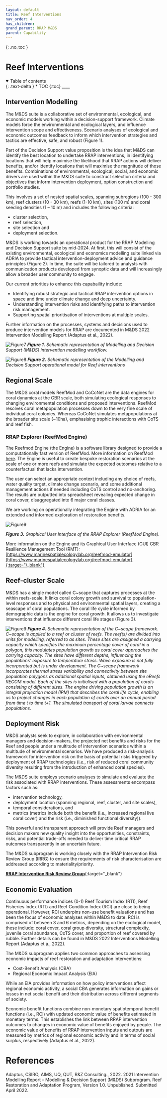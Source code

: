 ```yaml
---
layout: default
title: Reef Interventions
nav_order: 4
has_children: 
grand_parent: RRAP M&DS
parent: Capability
---
```

{: .no_toc }

# Reef Interventions

<details  open markdown="block">
  <summary>
    Table of contents
  </summary>
{: .text-delta }
* TOC
{:toc}
____
</details>

## Intervention Modelling 

The M&DS suite is a collaborative set of environmental, ecological, and economic models working within a decision-support framework. Climate models force the environmental and ecological layers, and influence intervention scope and effectiveness. Scenario analyses of ecological and economic outcomes feedback to inform which intervention strategies and tactics are effective, safe, and robust (Figure 1).

Part of the Decision Support value proposition is the idea that M&DS can identify the best location to undertake RRAP interventions, in identifying locations that will help maximise the likelihood that RRAP actions will deliver benefits, and/or identify locations that will maximise the magnitude of those benefits. Combinations of environmental, ecological, social, and economic drivers are used within the M&DS suite to construct selection criteria and objectives that inform intervention deployment, option construction and portfolio studies. 

This involves a set of nested spatial scales, spanning subregions (100 - 300 km), reef clusters (10 - 30 km), reefs (1-10 km), sites (100 m) and coral seeding densities (1 – 10 m) and includes the following criteria: 
- cluster selection, 
- reef selection,
- site selection and 
- deployment selection. 

M&DS is working towards an operational product for the RRAP Modelling and Decision Support suite by mid-2024. At first, this will consist of the existing environmental, ecological and economics modelling suite linked via ADRIA to provide tactical intervention-deployment advice and guidance principles (Figure 2). In time, the suite will be tailored to analysts with communication products developed from synoptic data and will increasingly allow a broader user community to engage.

Our current priorities to enhance this capabaility include:
- Identifying robust strategic and tactical RRAP intervention options in space and time under climate change and deep uncertainty.
- Understanding intervention risks and identifying paths to intervention risk management.
- Supporting spatial prioritisation of interventions at multiple scales.

Further information on the processes, systems and decisions used to produce intervention models for RRAP are documented in M&DS 2022 Intervention Modelling Report (Adaptus et al., 2022).

![Figure7](../../assets/images/capability/intervention_figure_7.png)
***Figure 1.** Schematic representation of Modelling and Decision Support (M&DS) intervention modelling workflow.*

![Figure8](../../assets/images/capability/intervention_figure_8.png)
***Figure 2.** Schematic representation of the Modelling and Decision Support operational model for Reef interventions*

## Regional Scale
The M&DS coral models ReefMod and CoCoNet are the data engines for coral dynamics at the GBR scale, both simulating ecological responses to changing environmental conditions and proposed interventions. ReefMod resolves coral metapopulation processes down to the very fine scale of individual coral colonies. Whereas CoCoNet simulates metapopulations at the broader site scale (~10ha), emphasising trophic interactions with CoTS and reef fish.

### RRAP Explorer (ReefMod Engine)

The Reefmod Engine (the Engine) is a software library designed to provide a computationally fast version of ReefMod. More information on ReefMod [here](../../modelling/ecological_mod). The Engine is useful to create bespoke restoration scenarios at the scale of one or more reefs and simulate the expected outcomes relative to a counterfactual that lacks intervention. 

The user can select an appropriate context including any choice of reefs, water quality target, climate change scenario, and some additional management actions if needed including CoTS control and no-anchoring. The results are outputted into spreadsheet revealing expected change in coral cover, disaggregated into 6 major coral classes.

We are working on operationally integrating the Engine with ADRIA for an extended and informed exploration of restoration benefits.

![Figure9](../../assets/images/modelling/RME.png)

***Figure 3.** Graphical User Interface of the RRAP Explorer (ReefMod Engine).*

More information on the Engine and its Graphical User Interface (GUI) GBR Resilience Management Tool (RMT): [https://www.marinespatialecologylab.org/reefmod-emulator](https://www.marinespatialecologylab.org/reefmod-emulator){:target="\_blank"}


## Reef-cluster Scale
M&DS has a single model called C~scape that captures processes at the within reefs-scale. It links coral colony growth and survival to population-level responses and to physical and environmental spatial layers, creating a seascape of coral populations. The coral life cycle informed by demographic data is the engine for coral growth. It allows us to investigate interventions that influence different coral life stages (Figure 3).

![Figure9](../../assets/images/capability/intervention_figure_9.png)
***Figure 4.** Schematic representation of the C~scape framework. C~scape is applied to a reef or cluster of reefs. The reef(s) are divided into units for modelling, referred to as sites. These sites are assigned a carrying capacity which specifies the maximum percentage cover of coral in a polygon, this modulates population growth as coral cover approaches the carrying capacity. The sites have different depths, influencing the populations' exposure to temperature stress. Wave exposure is not fully incorporated but is under development. The C~scape framework incorporates thermal stress variability and connectivity between site population polygons as additional spatial inputs, obtained using the eReefs RECOM model. Each of the sites is initialised with a population of corals consisting of different sizes. The engine driving population growth is an integral projection model (IPM) that describes the coral life cycle, enabling us to project changes in each population of corals over an annual period from time t to time t+1. The simulated transport of coral larvae connects populations.*

## Deployment Risk
M&DS analysts seek to explore, in collaboration with environmental managers and decision-makers, the projected net benefits and risks for the Reef and people under a multitude of intervention scenarios within a multitude of environmental scenarios. We have produced a risk-analysis framework for intervention risk on the basis of potential risks triggered by deployment of RRAP technologies (i.e., risk of reduced coral community diversity resulting from the introduction of enhanced coral species). 

The M&DS suite employs scenario analyses to simulate and evaluate the risk associated with RRAP interventions. These assessments encompass factors such as:
- intervention technology,
- deployment location (spanning regional, reef, cluster, and site scales), 
- temporal considerations, and 
- metrics (metrics include both the benefit (i.e., increased regional live coral cover) and the risk (i.e., diminished functional diversity)). 

This powerful and transparent approach will provide Reef managers and decision makers new quality insight into the opportunities, constraints, risks, and potential trade-offs needed to deliver time critical RRAP outcomes transparently in an uncertain future.

The M&DS subprogram is working closely with the RRAP Intervention Risk Review Group (IRRG) to ensure the requirements of risk characterisation are addressed according to materiality/priority. 

[**RRAP Intervention Risk Review Group**](https://gbrrestoration.org/our-team/advisory-and-working-groups/intervention-risk-review-group/){:target="\_blank"}

## Economic Evaluation
Continuous performance indices (0-1) Reef Tourism Index (RTI), Reef Fisheries Index (RTI) and Reef Condition Index (RCI) are close to being operational. However, RCI underpins non-use benefit valuations and has been the focus of economic analyses within M&DS to date. RCI is comprised of between 3 and 6 metrics, depending on the ecological model, these include: coral cover, coral group diversity, structural complexity, juvenile coral abundance, CoTS cover, and proportion of reef covered by rubble. Further details can be found in M&DS 2022 Interventions Modelling Report (Adaptus et a., 2022). 

The M&DS subprogram applies two common approaches to assessing economic impacts of reef restoration and adaptation interventions:
- Cost-Benefit Analysis (CBA) 
- Regional Economic Impact Analysis (EIA)

While an EIA provides information on how policy interventions affect regional economic activity, a social CBA generates information on gains or losses in net social benefit and their distribution across different segments of society. 

Economic benefit functions combine non-monetary spatiotemporal benefit functions (i.e., RCI) with updated economic value of benefits estimated in monetary terms. This establishes the link between RRAP intervention outcomes to changes in economic value of benefits enjoyed by people. The economic value of benefits of RRAP intervention inputs and outputs are measured by metrics of regional economic activity and in terms of social surplus, respectively (Adaptus et al., 2022).

# References

Adaptus, CSIRO, AIMS, UQ, QUT, R&Z Consulting., 2022. 2021 Intervention Modelling Report – Modelling & Decision Support (M&DS) Subprogram. Reef Restoration and Adaptation Program, Version 1.0. Unpublished. Submitted April 2022.



